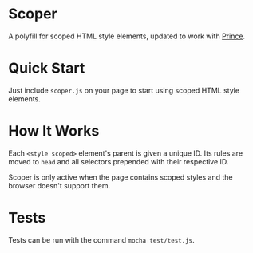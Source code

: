 # Scoper

A polyfill for scoped HTML style elements, updated to work with [Prince](http://princexml.com/).

# Quick Start

Just include `scoper.js` on your page to start using scoped HTML style elements.

# How It Works

Each `<style scoped>` element's parent is given a unique ID. Its rules are moved to `head` and all selectors prepended with their respective ID.

Scoper is only active when the page contains scoped styles and the browser doesn't support them.

# Tests

Tests can be run with the command `mocha test/test.js`.
